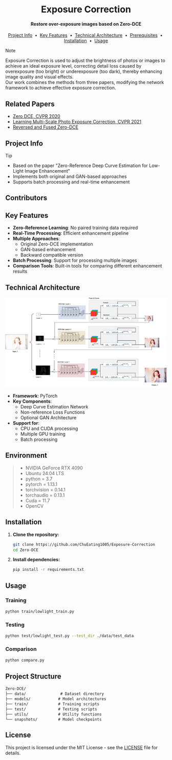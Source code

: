 <h1 align="center">Exposure Correction</h1>
<div align="center">
  <h4>Restore over-exposure images based on Zero-DCE</h4>
</div>
<p align="center">
  <a href="#project-info">Project Info</a>&nbsp;&nbsp;•&nbsp;
  <a href="#key-features">Key Features</a>&nbsp;&nbsp;•&nbsp;
  <a href="#technical-architecture">Technical Architecture</a>&nbsp;&nbsp;•&nbsp;
  <a href="#prerequisites">Prerequisites</a>&nbsp;&nbsp;•&nbsp;
  <a href="#installation">Installation</a>&nbsp;&nbsp;•&nbsp;
  <a href="#usage">Usage</a>
</p>

> [!NOTE]
> 
> Exposure Correction  is used to adjust the brightness of photos or images to achieve an ideal exposure level, correcting detail loss caused by overexposure (too bright) or underexposure (too dark), thereby enhancing image quality and visual effects.  
> Our work combines the methods from three papers, modifying the network framework to achieve effective exposure correction.

## Related Papers
- [Zero DCE, CVPR 2020](https://github.com/Li-Chongyi/Zero-DCE)
- [Learning Multi-Scale Photo Exposure Correction, CVPR 2021](https://github.com/mahmoudnafifi/Exposure_Correction)
- [Reversed and Fused Zero-DCE](https://ieeexplore.ieee.org/document/10604009)

## Project Info

> [!Tip]
> - Based on the paper "Zero-Reference Deep Curve Estimation for Low-Light Image Enhancement"
> - Implements both original and GAN-based approaches
> - Supports batch processing and real-time enhancement

## Contributors
 

## Key Features
- **Zero-Reference Learning**: No paired training data required
- **Real-Time Processing**: Efficient enhancement pipeline
- **Multiple Approaches**: 
  - Original Zero-DCE implementation
  - GAN-based enhancement
  - Backward compatible version
- **Batch Processing**: Support for processing multiple images
- **Comparison Tools**: Built-in tools for comparing different enhancement results

## Technical Architecture
<div align="center">
  <img src="./docs/pipeline.png">
</div> 

- **Framework**: PyTorch
- **Key Components**:
  - Deep Curve Estimation Network
  - Non-reference Loss Functions
  - Optional GAN Architecture
- **Support for**:
  - CPU and CUDA processing
  - Multiple GPU training
  - Batch processing

## Environment
> - NVIDIA GeForce RTX 4090
> - Ubuntu 24.04 LTS
> - python = 3.7
> - pytorch = 1.13.1
> - torchvision = 0.14.1
> - torchaudio = 0.13.1
> - Cuda = 11.7
> - OpenCV

## Installation

1. **Clone the repository:**
   ```bash
   git clone https://github.com/ChuEating1005/Exposure-Correction
   cd Zero-DCE
   ```

2. **Install dependencies:**
   ```bash
   pip install -r requirements.txt
   ```

## Usage

### Training
```bash
python train/lowlight_train.py
```

### Testing
```bash
python test/lowlight_test.py --test_dir ./data/test_data
```

### Comparison
```bash
python compare.py
```

## Project Structure
```
Zero-DCE/
├── data/               # Dataset directory
├── models/            # Model architectures
├── train/             # Training scripts
├── test/              # Testing scripts
├── utils/             # Utility functions
└── snapshots/         # Model checkpoints
```

## License
This project is licensed under the MIT License - see the [LICENSE](LICENSE) file for details.